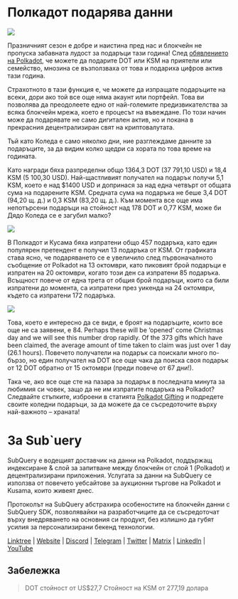 # Полкадот подарява данни

![](https://miro.medium.com/max/1400/1*Y_Fm1wWLcN9lAbWr0KK1qA.png)

Празничният сезон е добре и наистина пред нас и блокчейн не пропуска забавната лудост за подаръци тази година! След [обявлението на Polkadot](https://polkadot.network/blog/introducing-polkadot-kusama-gifts/), че можете да подарите DOT или KSM на приятели или семейство, мнозина се възползваха от това и подариха цифров актив тази година.

Страхотното в тази функция е, че можете да изпращате подаръците на всеки, дори ако той все още няма акаунт или портфейл. Това ви позволява да преодолеете едно от най-големите предизвикателства за всяка блокчейн мрежа, което е процесът на въвеждане. По този начин може да подарявате не само дигитален актив, но и покана в прекрасния децентрализиран свят на криптовалутата.

Тъй като Коледа е само няколко дни, ние разглеждаме данните за подаръците, за да видим колко щедри са хората по това време на годината.

Като награди бяха разпределни общо 1364,3 DOT (37 791,10 USD) и 18,4 KSM (5 100,30 USD). Най-щастливият получател на подарък получи 5,1 KSM, което е над $1400 USD и допринася за над една четвърт от общата сума на подарените KSM. Средната сума на подаръка не беше 3,4 DOT (94,20 щ. д.) и 0,3 KSM (83,20 щ. д.). Към момента все още има непотърсени подаръци на стойност над 178 DOT и 0,77 KSM, може би Дядо Коледа се е загубил малко?

![](https://miro.medium.com/max/1400/0*39FkrB8c1ZE2LhlU)

В Полкадот и Кусама бяха изпратени общо 457 подаръка, като един популярен претендент е получил 13 подаръка от KSM. От графиката става ясно, че подаряването се е увеличило след първоначалното съобщение от Polkadot на 13 октомври, като пиковият брой подаръци е изпратен на 20 октомври, когато този ден са изпратени 85 подаръка. Всъщност повече от една трета от общия брой подаръци, които са били изпратени до момента, са изпратени през уикенда на 24 октомври, където са изпратени 172 подаръка.

![](https://miro.medium.com/max/1400/0*F12i2JCMl0YOwaLG)

Това, което е интересно да се види, е броят на подаръците, които все още не са заявени, е 84. Perhaps these will be ‘opened’ come Christmas day and we will see this number drop rapidly. Of the 373 gifts which have been claimed, the average amount of time taken to claim was just over 1 day (26.1 hours). Повечето получатели на подарък са поискали много по-бързо, но един получател на DOT все още чака да поиска своя подарък от 12 DOT обратно от 15 октомври (преди повече от 67 дни!).

Така че, ако все още сте на пазара за подарък в последната минута за любимия си човек, защо да не им изпратите подаръка на Polkadot? Следвайте стъпките, изброени в статията [Polkadot Gifting](https://polkadot.network/blog/introducing-polkadot-kusama-gifts/) и подредете своите коледни подаръци, за да можете да се съсредоточите върху най-важното – храната!

# За Sub`uery

SubQuery е водещият доставчик на данни на Polkadot, поддържащ индексиране & слой за запитване между блокчейн от слой 1 (Polkadot) и децентрализирани приложения. Услугата за данни на SubQuery се използва от повечето уебсайтове за аукционни търгове на Polkadot и Kusama, които живеят днес.

Протоколът на SubQuery абстрахира особеностите на блокчейн данни с SubQuery SDK, позволявайки на разработчиците да се съсредоточат върху внедряването на основния си продукт, без излишно да губят усилия за персонализирани бекенд технологии.

[Linktree](https://linktr.ee/subquerynetwork)  |  [Website](https://subquery.network/)  |  [Discord](https://discord.com/invite/78zg8aBSMG)  |  [Telegram](https://t.me/subquerynetwork)  |  [Twitter](https://twitter.com/subquerynetwork)  |  [Matrix](https://matrix.to/#/#subquery:matrix.org)  |  [LinkedIn](https://www.linkedin.com/company/subquery)  |  [YouTube](https://www.youtube.com/channel/UCi1a6NUUjegcLHDFLr7CqLw)

## Забележка

> DOT стойност от US$27,7 Стойност на KSM от 277,19 долара
